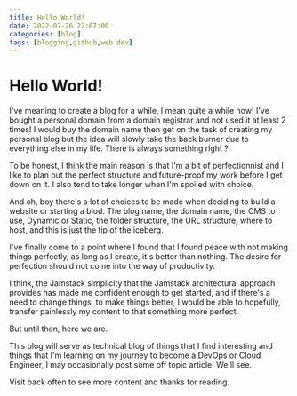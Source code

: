 ```yaml
---
title: Hello World!
date: 2022-07-26 22:07:00 
categories: [blog]
tags: [blogging,github,web dev]
---
```


# Hello World!

I've meaning to create a blog for a while, I mean quite a while now! 
I've bought a personal domain from a domain registrar and not used it at least 2 times! I would buy the domain name then get on the task of creating my personal blog but the idea will slowly take the back burner due to everything else in my life. There is always something right ?

To be honest, I think the main reason is that I'm a bit of perfectionnist and I like to plan out the perfect structure and future-proof my work before I get down on it. I also tend to take longer when I'm spoiled with choice.

And oh, boy  there's a lot of choices to be made when deciding to build a website or starting a blod. The blog name, the domain name, the CMS to use, Dynamic or Static, the folder structure, the URL structure, where to host, and this is just the tip of the iceberg.

I've finally come to a point where I found that I found peace with not making things perfectly, as long as I create, it's better than nothing. The desire for perfection should not come into the way of productivity.

I think, the Jamstack simplicity that the Jamstack architectural approach provides has made me confident enough to get started, and if there's a need to change things, to make things better, I would be able to hopefully, transfer painlessly my content to that something more perfect.

But until then, here we are. 

This blog will serve as technical blog of things that I find interesting and things that I'm learning on my journey to become a DevOps or Cloud Engineer, I may occasionally post some off topic article. We'll see.

Visit back often to see more content and thanks for reading. 
